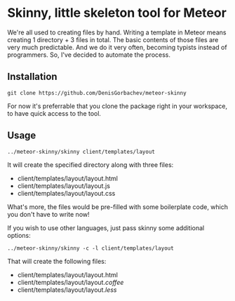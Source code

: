 Skinny, little skeleton tool for Meteor
=============

We're all used to creating files by hand. Writing a template in Meteor means creating 1 directory + 3 files in total. The basic contents of those files are very much predictable. And we do it very often, becoming typists instead of programmers. So, I've decided to automate the process.

## Installation

```
git clone https://github.com/DenisGorbachev/meteor-skinny
```

For now it's preferrable that you clone the package right in your workspace, to have quick access to the tool.

## Usage

```
../meteor-skinny/skinny client/templates/layout
```

It will create the specified directory along with three files:

* client/templates/layout/layout.html
* client/templates/layout/layout.js
* client/templates/layout/layout.css

What's more, the files would be pre-filled with some boilerplate code, which you don't have to write now!

If you wish to use other languages, just pass skinny some additional options:


```
../meteor-skinny/skinny -c -l client/templates/layout
```

That will create the following files:

* client/templates/layout/layout.html
* client/templates/layout/layout.*coffee*
* client/templates/layout/layout.*less*
